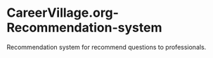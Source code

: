 # CareerVillage.org-Recommendation-system
Recommendation system for recommend questions to professionals.
